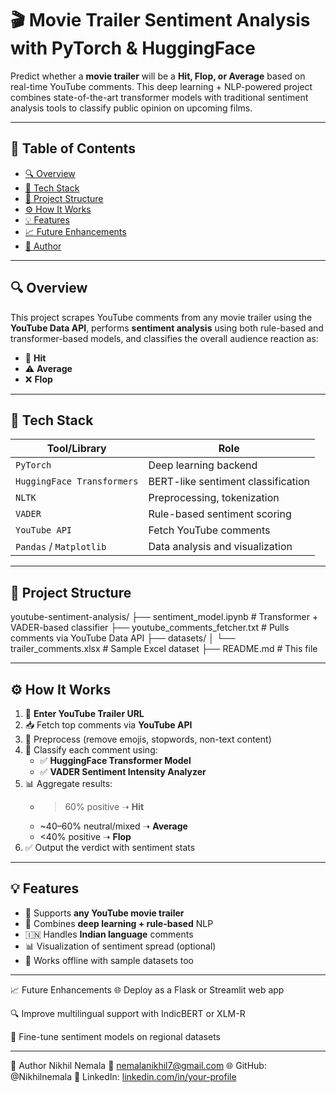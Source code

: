 # 🎬 Movie Trailer Sentiment Analysis with PyTorch & HuggingFace

Predict whether a **movie trailer** will be a **Hit, Flop, or Average** based on real-time YouTube comments. This deep learning + NLP-powered project combines state-of-the-art transformer models with traditional sentiment analysis tools to classify public opinion on upcoming films.

---

## 📌 Table of Contents

- [🔍 Overview](#-overview)
- [🚀 Tech Stack](#-tech-stack)
- [📁 Project Structure](#-project-structure)
- [⚙️ How It Works](#️-how-it-works)
- [💡 Features](#-features)
- [📈 Future Enhancements](#-future-enhancements)
- [🙋 Author](#-author)

---

## 🔍 Overview

This project scrapes YouTube comments from any movie trailer using the **YouTube Data API**, performs **sentiment analysis** using both rule-based and transformer-based models, and classifies the overall audience reaction as:

- 🎯 **Hit**
- ⚠️ **Average**
- ❌ **Flop**

---

## 🚀 Tech Stack

| Tool/Library      | Role                              |
|-------------------|------------------------------------|
| `PyTorch`         | Deep learning backend              |
| `HuggingFace Transformers` | BERT-like sentiment classification |
| `NLTK`            | Preprocessing, tokenization       |
| `VADER`           | Rule-based sentiment scoring      |
| `YouTube API`     | Fetch YouTube comments            |
| `Pandas` / `Matplotlib` | Data analysis and visualization |

---

## 📁 Project Structure

youtube-sentiment-analysis/ ├── sentiment_model.ipynb # Transformer + VADER-based classifier ├── youtube_comments_fetcher.txt # Pulls comments via YouTube Data API ├── datasets/ │ └── trailer_comments.xlsx # Sample Excel dataset ├── README.md # This file

---

## ⚙️ How It Works

1. 🔗 **Enter YouTube Trailer URL**
2. 📥 Fetch top comments via **YouTube API**
3. 🧹 Preprocess (remove emojis, stopwords, non-text content)
4. 🧠 Classify each comment using:
   - ✅ **HuggingFace Transformer Model**
   - ✅ **VADER Sentiment Intensity Analyzer**
5. 📊 Aggregate results:
   - >60% positive ➝ **Hit**
   - ~40–60% neutral/mixed ➝ **Average**
   - <40% positive ➝ **Flop**
6. ✅ Output the verdict with sentiment stats

---

## 💡 Features

- 🎥 Supports **any YouTube movie trailer**
- 🤖 Combines **deep learning + rule-based** NLP
- 🇮🇳 Handles **Indian language** comments
- 📊 Visualization of sentiment spread (optional)
- 🧪 Works offline with sample datasets too

---

📈 Future Enhancements
🌐 Deploy as a Flask or Streamlit web app

🔍 Improve multilingual support with IndicBERT or XLM-R

🧠 Fine-tune sentiment models on regional datasets

---

🙋 Author
Nikhil Nemala
📧 nemalanikhil7@gmail.com
🌐 GitHub: @Nikhilnemala
🔗 LinkedIn: [linkedin.com/in/your-profile](https://www.linkedin.com/in/nikhil-nemala-643443275/)